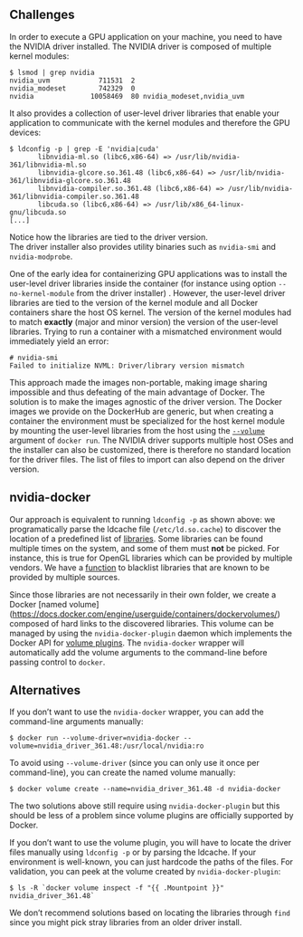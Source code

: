 ## Challenges
In order to execute a GPU application on your machine, you need to have the NVIDIA driver installed. The NVIDIA driver is composed of multiple kernel modules:
```
$ lsmod | grep nvidia
nvidia_uvm            711531  2 
nvidia_modeset        742329  0 
nvidia              10058469  80 nvidia_modeset,nvidia_uvm
```
It also provides a collection of user-level driver libraries that enable your application to communicate with the kernel modules and therefore the GPU devices:
```
$ ldconfig -p | grep -E 'nvidia|cuda'
       libnvidia-ml.so (libc6,x86-64) => /usr/lib/nvidia-361/libnvidia-ml.so
       libnvidia-glcore.so.361.48 (libc6,x86-64) => /usr/lib/nvidia-361/libnvidia-glcore.so.361.48
       libnvidia-compiler.so.361.48 (libc6,x86-64) => /usr/lib/nvidia-361/libnvidia-compiler.so.361.48
       libcuda.so (libc6,x86-64) => /usr/lib/x86_64-linux-gnu/libcuda.so
[...]
```
Notice how the libraries are tied to the driver version.  
The driver installer also provides utility binaries such as `nvidia-smi` and `nvidia-modprobe`. 

One of the early idea for containerizing GPU applications was to install the user-level driver libraries inside the container (for instance using option `--no-kernel-module` from the driver installer) . However,  the user-level driver libraries are tied to the version of the kernel module and all Docker containers share the host OS kernel. The version of the kernel modules had to match **exactly** (major and minor version) the version of the user-level libraries. Trying to run a container with a mismatched environment would immediately yield an error:
```
# nvidia-smi 
Failed to initialize NVML: Driver/library version mismatch
```
This approach made the images non-portable, making image sharing impossible and thus defeating of the main advantage of Docker. The solution is to make the images agnostic of the driver version. The Docker images we provide on the DockerHub are generic, but when creating a container the environment must be specialized for the host kernel module by mounting the user-level libraries from the host using the [`--volume`](https://docs.docker.com/engine/reference/run/#volume-shared-filesystems) argument of `docker run`.
The NVIDIA driver supports multiple host OSes and the installer can also be customized, there is therefore no standard location for the driver files. The list of files to import can also depend on the driver version.

## nvidia-docker
Our approach is equivalent to running `ldconfig -p` as shown above: we programatically parse the ldcache file (`/etc/ld.so.cache`) to discover the location of a predefined list of [ libraries](https://github.com/NVIDIA/nvidia-docker/blob/93bb65de7fc349e6de9f27abdaa75875f5572b17/tools/src/nvidia/volumes.go#L118-L168).
Some libraries can be found multiple times on the system, and some of them must **not** be picked. For instance, this is true for OpenGL libraries which can be provided by multiple vendors. We have a [function](https://github.com/NVIDIA/nvidia-docker/blob/93bb65de7fc349e6de9f27abdaa75875f5572b17/tools/src/nvidia/volumes.go#L173-L211) to blacklist libraries that are known to be provided by multiple sources.

Since those libraries are not necessarily in their own folder, we create a Docker [named volume] (https://docs.docker.com/engine/userguide/containers/dockervolumes/) composed of hard links to the discovered libraries.
This volume can be managed by using the `nvidia-docker-plugin` daemon which implements the Docker API for [volume plugins](https://docs.docker.com/engine/extend/plugins_volume/).
The `nvidia-docker` wrapper will automatically add the volume arguments to the command-line before passing control to `docker`.

## Alternatives
If you don’t want to use the `nvidia-docker` wrapper, you can add the command-line arguments manually:
```
$ docker run --volume-driver=nvidia-docker --volume=nvidia_driver_361.48:/usr/local/nvidia:ro
````
To avoid using `--volume-driver` (since you can only use it once per command-line), you can create the named volume manually:
```
$ docker volume create --name=nvidia_driver_361.48 -d nvidia-docker
```
The two solutions above still require using `nvidia-docker-plugin` but this should be less of a problem since volume plugins are officially supported by Docker.

If you don’t want to use the volume plugin, you will have to locate the driver files manually using `ldconfig -p` or by parsing the ldcache. If your environment is well-known, you can just hardcode the paths of the files. For validation, you can peek at the volume created by `nvidia-docker-plugin`:
```
$ ls -R `docker volume inspect -f "{{ .Mountpoint }}" nvidia_driver_361.48`
``` 
We don’t recommend solutions based on locating the libraries through `find` since you might pick stray libraries from an older driver install.
